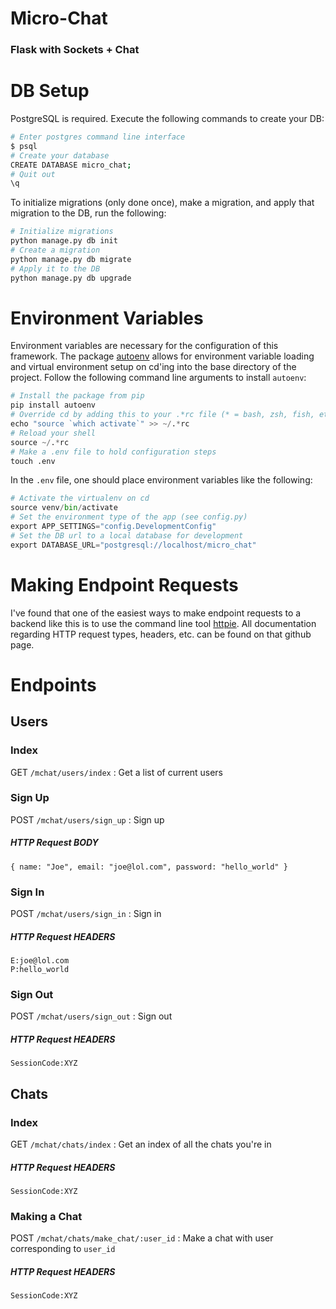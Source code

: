 # Micro-Chat

### Flask with Sockets + Chat 


# DB Setup 
	
PostgreSQL is required.  Execute the following commands to create your DB: 

```bash
# Enter postgres command line interface 
$ psql 
# Create your database
CREATE DATABASE micro_chat; 
# Quit out 
\q 
```

To initialize migrations (only done once), make a migration, and apply that migration to the DB, run the following: 

```python
# Initialize migrations
python manage.py db init 
# Create a migration 
python manage.py db migrate
# Apply it to the DB
python manage.py db upgrade 
```


# Environment Variables 
Environment variables are necessary for the configuration of this framework.  The package [autoenv](https://github.com/kennethreitz/autoenv) allows for environment variable loading and virtual environment setup on cd'ing into the base directory of the project.  Follow the following command line arguments to install `autoenv`: 

```python
# Install the package from pip 
pip install autoenv
# Override cd by adding this to your .*rc file (* = bash, zsh, fish, etc.)
echo "source `which activate`" >> ~/.*rc 
# Reload your shell 
source ~/.*rc 
# Make a .env file to hold configuration steps 
touch .env 
```

In the `.env` file, one should place environment variables like the following: 
```python 
# Activate the virtualenv on cd
source venv/bin/activate 
# Set the environment type of the app (see config.py)
export APP_SETTINGS="config.DevelopmentConfig"
# Set the DB url to a local database for development 
export DATABASE_URL="postgresql://localhost/micro_chat"
```

# Making Endpoint Requests 
I've found that one of the easiest ways to make endpoint requests to a backend like this is to use the command line tool [httpie](https://github.com/jkbrzt/httpie).  All documentation regarding HTTP request types, headers, etc. can be found on that github page. 


# Endpoints 

## Users

### Index
GET `/mchat/users/index` : Get a list of current users

### Sign Up 
POST `/mchat/users/sign_up` : Sign up 
##### HTTP Request BODY
	{ name: "Joe", email: "joe@lol.com", password: "hello_world" }


### Sign In 
POST `/mchat/users/sign_in` : Sign in 
##### HTTP Request HEADERS
	E:joe@lol.com
	P:hello_world


### Sign Out 
POST `/mchat/users/sign_out` : Sign out
##### HTTP Request HEADERS 
	SessionCode:XYZ


## Chats 

### Index 
GET `/mchat/chats/index` : Get an index of all the chats you're in 
##### HTTP Request HEADERS
	SessionCode:XYZ


### Making a Chat 
POST `/mchat/chats/make_chat/:user_id` : Make a chat with user corresponding to `user_id`
##### HTTP Request HEADERS
	SessionCode:XYZ




















	
